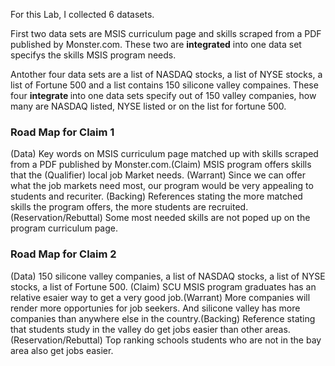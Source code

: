 For this Lab, I collected 6 datasets.

First two data sets are MSIS curriculum page and skills scraped from a PDF published by Monster.com. These two are <b>integrated</b> into one data set specifys the skills MSIS program needs.


Antother four data sets are a list of NASDAQ stocks, a list of NYSE stocks, a list of Fortune 500 and a list contains 150 silicone valley compaines. These four <b>integrate </b> into one data sets specify out of 150 valley companies, how many are NASDAQ listed, NYSE listed or on the list for fortune 500.

### Road Map for  Claim 1
(Data) Key words on MSIS curriculum page matched up  with skills scraped from a PDF published by Monster.com.(Claim) MSIS program offers skills that the (Qualifier) local job Market needs. (Warrant) Since we can offer what the job markets need most, our program would be very appealing to students and recuriter. (Backing) References stating the more matched skills the program offers, the more students are recruited.(Reservation/Rebuttal) Some most needed skills are not poped up on the program curriculum page.

### Road Map for Claim 2
(Data) 150 silicone valley companies, a list of NASDAQ stocks, a list of NYSE stocks, a list of Fortune 500. (Claim) SCU MSIS program graduates has an relative esaier way to get a very good job.(Warrant) More companies will render more opportunies for job seekers. And silicone valley has more companies than anywhere else in the country.(Backing) Reference stating that students study in the valley do get jobs easier than other areas.(Reservation/Rebuttal) Top ranking schools students who are not in the bay area also get jobs easier.

